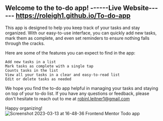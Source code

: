 Welcome to the to-do app!
------Live Website------ 
https://roleigh1.github.io/To-do-app
------------------------
This app is designed to help you keep track of your tasks and stay organized. With our easy-to-use interface, you can quickly add new tasks, mark them as complete, and even set reminders to ensure nothing falls through the cracks.

Here are some of the features you can expect to find in the app:

    Add new tasks in a list
    Mark tasks as complete with a single tap
    Counts tasks in the list
    View all your tasks in a clear and easy-to-read list
    Edit or delete tasks as needed
    

We hope you find the to-do app helpful in managing your tasks and staying on top of your to-do list. If you have any questions or feedback, please don't hesitate to reach out to me at robinl.leitner1@gmail.com

Happy organizing!
![Screenshot 2023-03-13 at 16-48-36 Frontend Mentor Todo app](https://user-images.githubusercontent.com/106034240/224756199-09e737f0-246c-49b0-b62a-89ea633e6cf8.png)
